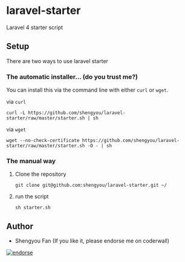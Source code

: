 laravel-starter
===============

Laravel 4 starter script

## Setup

There are two ways to use laravel starter

### The automatic installer… (do you trust me?)

You can install this via the command line with either `curl` or `wget`.

via `curl`

	curl -L https://github.com/shengyou/laravel-starter/raw/master/starter.sh | sh

via `wget`

	wget --no-check-certificate https://github.com/shengyou/laravel-starter/raw/master/starter.sh -O - | sh

### The manual way

1. Clone the repository

	``` git clone git@github.com:shengyou/laravel-starter.git ~/ ```

2. run the script

	``` sh starter.sh ```

## Author
* Shengyou Fan (If you like it, please endorse me on coderwall)

[![endorse](https://api.coderwall.com/shengyou/endorsecount.png)](https://coderwall.com/shengyou)